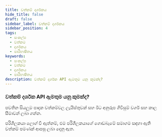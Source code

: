 ```yaml
---
title: වත්කම් දර්ශකය
hide_title: false
draft: false
sidebar_label: වත්කම් දර්ශකය
sidebar_position: 4
tags:
  - සංකල්ප
  - වත්කම
  - දර්ශකය
  - පාරිභාෂිතය
keywords:
  - සංකල්ප
  - වත්කම
  - දර්ශකය
  - පාරිභාෂිතය
description: වත්කම් දර්ශක API ඇමතුම යනු කුමක්ද?
---
```


### වත්කම් දර්ශක API ඇමතුම යනු කුමක්ද?

පවතින සියලුම පාදක වත්කම්වල ලැයිස්තුවක් සහ ඊට අනුරූප ගිවිසුම් වර්ග සහ කාල සීමාවන් ලබා ගන්න.

පරිශීලකයා ලොග් වී ඇත්නම්, එම පරිශීලකයාගේ ගොඩබෑමේ සමාගම සඳහා ඇති වත්කම් පමණක් ආපසු ලබා දෙනු ඇත.
